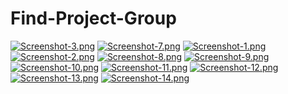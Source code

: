 # Find-Project-Group
[![Screenshot-3.png](https://i.postimg.cc/fLSNd3Xp/Screenshot-3.png)](https://postimg.cc/7G4d8ZKn)
[![Screenshot-7.png](https://i.postimg.cc/BbxfhdmC/Screenshot-7.png)](https://postimg.cc/BPQzbw98)
[![Screenshot-1.png](https://i.postimg.cc/y6S1gGyx/Screenshot-1.png)](https://postimg.cc/bdpc43Mf)
[![Screenshot-2.png](https://i.postimg.cc/15GyMNTZ/Screenshot-2.png)](https://postimg.cc/GHp0m9dM)
[![Screenshot-8.png](https://i.postimg.cc/cLd0zLyt/Screenshot-8.png)](https://postimg.cc/KRp6kFYm)
[![Screenshot-9.png](https://i.postimg.cc/tJ0HNXNT/Screenshot-9.png)](https://postimg.cc/wykP6YP8)
[![Screenshot-10.png](https://i.postimg.cc/fbrsk73Y/Screenshot-10.png)](https://postimg.cc/5HLTRCSt)
[![Screenshot-11.png](https://i.postimg.cc/q7R0kD7k/Screenshot-11.png)](https://postimg.cc/ZW1XHc3g)
[![Screenshot-12.png](https://i.postimg.cc/6pztxxtj/Screenshot-12.png)](https://postimg.cc/sMBt58B7)
[![Screenshot-13.png](https://i.postimg.cc/xjHQTz9b/Screenshot-13.png)](https://postimg.cc/3WKVtW4K)
[![Screenshot-14.png](https://i.postimg.cc/WbvvD14Y/Screenshot-14.png)](https://postimg.cc/6TYSgwnC)
